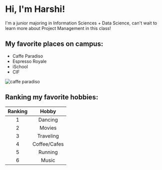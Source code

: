 # Hi, I'm Harshi!
I'm a junior majoring in Information Sciences + Data Science, can't wait to learn more about Project Management in this class!
## My favorite places on campus:
- Caffe Paradiso
- Espresso Royale
- iSchool
- CIF
  
![caffe paradiso](https://lh6.googleusercontent.com/proxy/lhPdsnQrhoqhk7jeJc1vAbnehDDcWL1zXAB_Oke0KE1TKTjxspQuPUTp05_ZCyDibPiM5uoccfeOj-lsFzRUGVioDJpVIqPa75G3ZvWvE9xTFmjkHbK2BuhRYOXMdr5pDoSvvVxtUkuI)

## Ranking my favorite hobbies:
| Ranking | Hobby |
| :-----: | :---: |
| 1 | Dancing |
| 2 | Movies |
| 3 | Traveling |
| 4 | Coffee/Cafes |
| 5 | Running |
| 6 | Music |
